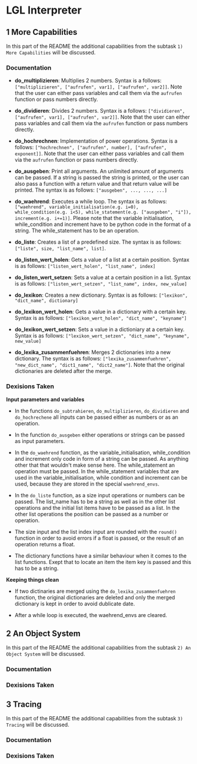 # LGL Interpreter

## 1 More Capabilities

In this part of the README the additional capabilities from the subtask `1) More Capabilities` will be discussed.

### Documentation

-   **do_multiplizieren**: Multiplies 2 numbers. Syntax is a follows: `["multiplizieren", ["aufrufen", var1], ["aufrufen", var2]]`. Note that the user can either pass variables and call them via the `aufrufen` function or pass numbers directly.

-   **do_dividieren**: Divides 2 numbers. Syntax is a follows: `["dividieren", ["aufrufen", var1], ["aufrufen", var2]]`. Note that the user can either pass variables and call them via the `aufrufen` function or pass numbers directly.

-   **do_hochrechnen**: Implementation of power operations. Syntax is a follows: `["hochrechnen", ["aufrufen", number], ["aufrufen", exponent]]`. Note that the user can either pass variables and call them via the `aufrufen` function or pass numbers directly.

-   **do_ausgeben**: Print all arguments. An unlimited amount of arguments can be passed. If a string is passed the string is printed, or the user can also pass a function with a return value and that return value will be printed. The syntax is as follows: `["ausgeben", ..., ..., ...]`

-   **do_waehrend**: Executes a while loop. The syntax is as follows: `["waehrend", variable_initialisation(e.g. i=0), while_condition(e.g. i<5), while_statement(e.g. ["ausgeben", "i"]), increment(e.g. i+=1)]`. Please note that the variable initialisation, while_condition and increment have to be python code in the format of a string. The while_statement has to be an operation.

-   **do_liste**: Creates a list of a predefined size. The syntax is as follows: `["liste", size, "list_name", list]`.

-   **do_listen_wert_holen**: Gets a value of a list at a certain position. Syntax is as follows: `["listen_wert_holen", "list_name", index]`

-   **do_listen_wert_setzen**: Sets a value at a certain position in a list. Syntax is as follows: `["listen_wert_setzen", "list_name", index, new_value]`

-   **do_lexikon**: Creates a new dictionary. Syntax is as follows: `["lexikon", "dict_name", dictionary]`

-   **do_lexikon_wert_holen**: Gets a value in a dictionary with a certain key. Syntax is as follows: `["lexikon_wert_holen", "dict_name", "keyname"]`

-   **do_lexikon_wert_setzen**: Sets a value in a dictioniary at a certain key. Syntax is as follows: `["lexikon_wert_setzen", "dict_name", "keyname", new_value]`

-   **do_lexika_zusammenfuehren**: Merges 2 dictionaries into a new dictionary. The syntax is as follows: `["lexika_zusammenfuehren", "new_dict_name", "dict1_name", "dict2_name"]`. Note that the original dictionaries are deleted after the merge.

### Dexisions Taken

**Input parameters and variables**

-   In the functions `do_subtrahieren`, `do_multiplizieren`, `do_dividieren` and `do_hochrechene` all inputs can be passed either as numbers or as an operation.

-   In the function `do_ausgeben` either operations or strings can be passed as input parameters.

-   In the `do_waehrend` function, as the variable_initialisation, while_condition and increment only code in form of a string can be passed. As anything other that that wouldn't make sense here. The while_statement an operation must be passed. In the while_statement variables that are used in the variable_initialisation, while condition and increment can be used, because they are stored in the special `waehrend_envs`.

-   In the `do_liste` function, as a size input operations or numbers can be passed. The list_name has to be a string as well as in the other list operations and the initial list items have to be passed as a list. In the other list operations the position can be passed as a number or operation.

-   The size input and the list index input are rounded with the `round()` function in order to avoid errors if a float is passed, or the result of an operation returns a float.

-   The dictionary functions have a similar behaviour when it comes to the list functions. Exept that to locate an item the item key is passed and this has to be a string.

**Keeping things clean**

-   If two dictinaries are merged using the `do_lexika_zusammenfuehren` function, the original dictionaries are deleted and only the merged dictionary is kept in order to avoid dublicate date.

-   After a while loop is executed, the waehrend_envs are cleared.

## 2 An Object System

In this part of the README the additional capabilities from the subtask `2) An Object System` will be discussed.

### Documentation

### Dexisions Taken

## 3 Tracing

In this part of the README the additional capabilities from the subtask `3) Tracing` will be discussed.

### Documentation

### Dexisions Taken
